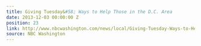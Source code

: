 ```yaml
---
title: Giving Tuesday&#58; Ways to Help Those in the D.C. Area
date: 2013-12-03 00:00:00 Z
position: 23
link: http://www.nbcwashington.com/news/local/Giving-Tuesday-Ways-to-Help-Those-in-the-DC-Area-234304931.html
source: NBC Washington
---
```


